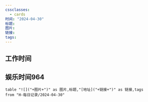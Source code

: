 ```yaml
---
cssclasses:
  - cards
时间: "2024-04-30"
标题: 
图片: 
链接: 
tags: 
---
```


<h2>工作时间</h2>



<h2>娱乐时间964 </h2>


```dataview
table "![]("+图片+")" as 图片,标题,"[地址]("+链接+")" as 链接,tags
from "H-每日记录/2024-04-30"
```

